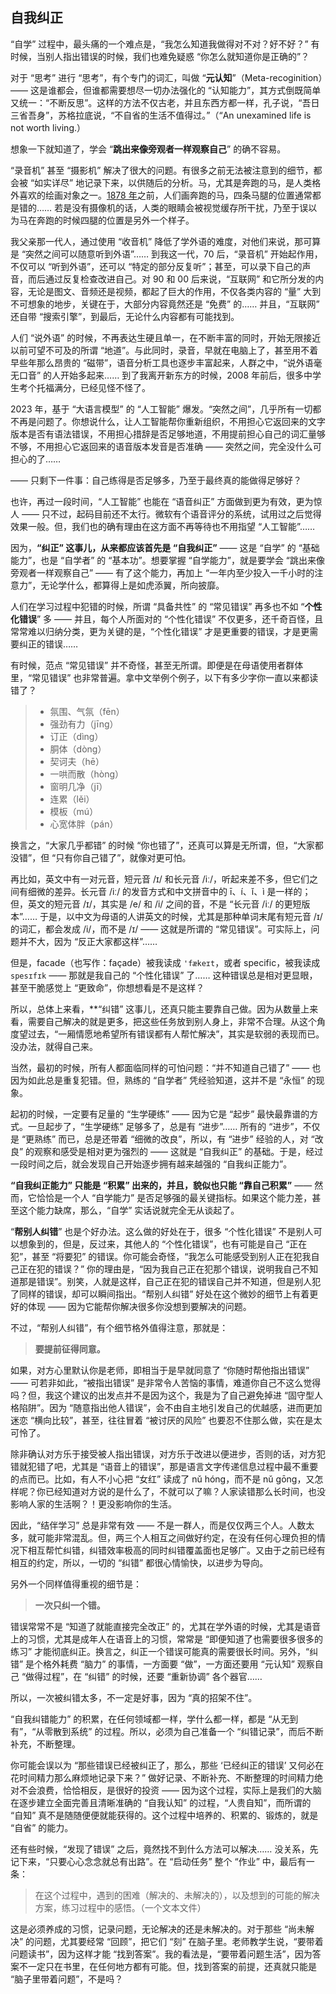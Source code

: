 ## 自我纠正

“自学” 过程中，最头痛的一个难点是，“我怎么知道我做得对不对？好不好？” 有时候，当别人指出错误的时候，我们也难免疑惑 “你怎么就知道你是正确的”？

对于 “思考” 进行 “思考”，有个专门的词汇，叫做 “**元认知**”（Meta-recoginition）—— 这是谁都会，但谁都需要想尽一切办法强化的 “认知能力”，其方式倒既简单又统一：“不断反思”。这样的方法不仅古老，并且东西方都一样，孔子说，“吾日三省吾身”，苏格拉底说，“不自省的生活不值得过。”（“An unexamined life is not worth living.）

想象一下就知道了，学会 “**跳出来像旁观者一样观察自己**” 的确不容易。

“录音机” 甚至 “摄影机” 解决了很大的问题。有很多之前无法被注意到的细节，都会被 “如实详尽” 地记录下来，以供随后的分析。马，尤其是奔跑的马，是人类格外喜欢的绘画对象之一。[1878 年](https://en.wikipedia.org/wiki/The_Horse_in_Motion)之前，人们画奔跑的马，四条马腿的位置通常都是错的…… 若是没有摄像机的话，人类的眼睛会被视觉缓存所干扰，乃至于误以为马在奔跑的时候四腿的位置是另外一个样子。

我父亲那一代人，通过使用 “收音机” 降低了学外语的难度，对他们来说，那可算是 “突然之间可以随意听到外语”…… 到我这一代，70 后，“录音机” 开始起作用，不仅可以 “听到外语”，还可以 “特定的部分反复听”；甚至，可以录下自己的声音，而后通过反复检查改进自己。对 90 和 00 后来说，“互联网” 和它所分发的内容，无论是图文、音频还是视频，都起了巨大的作用，不仅各类内容的 “量” 大到不可想象的地步，关键在于，大部分内容竟然还是 “免费” 的…… 并且，“互联网” 还自带 “搜索引擎”，到最后，无论什么内容都有可能找到。

人们 “说外语” 的时候，不再表达生硬且单一，在不断丰富的同时，开始无限接近以前可望不可及的所谓 “地道”。与此同时，录音，早就在电脑上了，甚至用不着早些年那么昂贵的 “磁带”，语音分析工具也逐步丰富起来，人群之中，“说外语毫无口音” 的人开始多起来…… 到了我离开新东方的时候，2008 年前后，很多中学生考个托福满分，已经见怪不怪了。

2023 年，基于 “大语言模型” 的 “人工智能” 爆发。“突然之间”，几乎所有一切都不再是问题了。你想说什么，让人工智能帮你重新组织，不用担心它返回来的文字版本是否有语法错误，不用担心措辞是否足够地道，不用提前担心自己的词汇量够不够，不用担心它返回来的语音版本发音是否准确 —— 突然之间，完全没什么可担心的了……

—— 只剩下一件事：自己练得是否足够多，乃至于最终真的能做得足够好？

也许，再过一段时间，“人工智能” 也能在 “语音纠正” 方面做到更为有效，更为惊人 —— 只不过，起码目前还不太行。微软有个语音评分的系统，试用过之后觉得效果一般。但，我们也的确有理由在这方面不再等待也不用指望 “人工智能”……

因为，**“纠正” 这事儿，从来都应该首先是 “自我纠正”** —— 这是 “自学” 的 “基础能力”，也是 “自学者” 的 “基本功”。想要掌握 “自学能力”，就是要学会 “跳出来像旁观者一样观察自己” —— 有了这个能力，再加上 “一年内至少投入一千小时的注意力”，无论学什么，都算得上是如虎添翼，所向披靡。

人们在学习过程中犯错的时候，所谓 “具备共性” 的 “常见错误” 再多也不如 “**个性化错误**” 多 —— 并且，每个人所面对的 “个性化错误” 不仅更多，还千奇百怪，且常常难以归纳分类，更为关键的是，“个性化错误” 才是更重要的错误，才是更需要纠正的错误……

有时候，范点 “常见错误” 并不奇怪，甚至无所谓。即便是在母语使用者群体里，“常见错误” 也非常普遍。拿中文举例个例子，以下有多少字你一直以来都读错了？

> * 氛围、气氛（fēn）
> * 强劲有力（jīng）
> * 订正（dìng）
> * 胴体（dòng）
> * 契诃夫（hē）
> * 一哄而散（hòng）
> * 窗明几净（jī）
> * 连累（lěi）
> * 模板（mú）
> * 心宽体胖（pán）

换言之，“大家几乎都错” 的时候 “你也错了”，还真可以算是无所谓，但，“大家都没错”，但 “只有你自己错了”，就像对更可怕。

再比如，英文中有一对元音，短元音 /ɪ/ 和长元音 /iː/，听起来差不多，但它们之间有细微的差异。长元音 /iː/ 的发音方式和中文拼音中的 ī、í、ǐ、ì 是一样的；但，英文的短元音 /ɪ/，其实是 /e/ 和 /i/ 之间的音，不是 “长元音 /iː/ 的更短版本”…… 于是，以中文为母语的人讲英文的时候，尤其是那种单词末尾有短元音 /ɪ/ 的词汇，都会发成 /i/，而不是 /ɪ/ —— 这就是所谓的 “常见错误”。可实际上，问题并不大，因为 “反正大家都这样”……

但是，facade（也写作：façade）被我读成 `'fækeɪt`，或者 specific，被我读成 `spesɪfɪk` —— 那就是我自己的 “个性化错误” 了…… 这种错误总是相对更显眼，甚至干脆感觉上 “更致命”，你想想看是不是这样？

所以，总体上来看，**“纠错” 这事儿，还真只能主要靠自己做。因为从数量上来看，需要自己解决的就是更多，把这些任务放到别人身上，非常不合理。从这个角度望过去，“一厢情愿地希望所有错误都有人帮忙解决”，其实是软弱的表现而已。没办法，就得自己来。

当然，最初的时候，所有人都面临同样的可怕问题：“并不知道自己错了” —— 也因为如此总是重复犯错。但，熟练的 “自学者” 凭经验知道，这并不是 “永恒” 的现象。

起初的时候，一定要有足量的 “生学硬练” —— 因为它是 “起步” 最快最靠谱的方式。一旦起步了，“生学硬练” 足够多了，总是有 “进步”…… 所有的 “进步”，不仅是 “更熟练” 而已，总是还带着 “细微的改良”，所以，有 “进步” 经验的人，对 “改良” 的观察和感受是相对更为强烈的 —— 这就是 “自我纠正” 的基础。于是，经过一段时间之后，就会发现自己开始逐步拥有越来越强的 “自我纠正能力”。

**“自我纠正能力” 只能是 “积累” 出来的，并且，貌似也只能 “靠自己积累”** —— 然而，它恰恰是一个人 “自学能力” 是否足够强的最关键指标。如果这个能力差，甚至这个能力缺席，那么，“自学” 实话说就完全无从谈起了。

“**帮别人纠错**” 也是个好办法。这么做的好处在于，很多 “个性化错误” 不是别人可以想象到的，但是，反过来，其他人的 “个性化错误”，也有可能是自己 “正在犯”，甚至 “将要犯” 的错误。你可能会奇怪，“我怎么可能感受到别人正在犯我自己正在犯的错误？” 你的理由是，“因为我自己正在犯那个错误，说明我自己不知道那是错误”。别笑，人就是这样，自己正在犯的错误自己并不知道，但是别人犯了同样的错误，却可以瞬间指出。“帮别人纠错” 好处在这个微妙的细节上有着更好的体现 —— 因为它能帮你解决很多你没想到要解决的问题。

不过，“帮别人纠错”，有个细节格外值得注意，那就是：

> **要提前征得同意。**

如果，对方心里默认你是老师，即相当于是早就同意了 “你随时帮他指出错误” —— 可若非如此，“被指出错误” 是非常令人苦恼的事情，难道你自己不这么觉得吗？但，我这个建议的出发点并不是因为这个，我是为了自己避免掉进 “固守型人格陷阱”。因为 “随意指出他人错误”，会不由自主地引发自己的优越感，进而更加迷恋 “横向比较”，甚至，往往冒着 “被讨厌的风险” 也要忍不住那么做，实在是太可怜了。

除非确认对方乐于接受被人指出错误，对方乐于改进以便进步，否则的话，对方犯错就犯错了吧，尤其是 “语音上的错误”，那是语言文字传递信息过程中最不重要的点而已。比如，有人不小心把 “女红” 读成了 nǔ hóng，而不是 nǔ gōng，又怎样呢？你已经知道对方说的是什么了，不就可以了嘛？人家读错那么长时间，也没影响人家的生活啊？！更没影响你的生活。

因此，“结伴学习” 总是非常有效 —— 不是一群人，而是仅仅两三个人。人数太多，就可能非常混乱。但，两三个人相互之间做好约定，在没有任何心理负担的情况下相互帮忙纠错，纠错效率极高的同时纠错覆盖面也足够广。又由于之前已经有相互的约定，所以，一切的 “纠错” 都很心情愉快，以进步为导向。

另外一个同样值得重视的细节是：

> **一次只纠一个错。**

错误常常不是 “知道了就能直接完全改正” 的，尤其在学外语的时候，尤其是语音上的习惯，尤其是成年人在语音上的习惯，常常是 “即便知道了也需要很多很多的练习” 才能彻底纠正。换言之，纠正一个错误可能真的需要很长时间。另外，“纠错” 是个格外耗费 “脑力” 的事情，一方面要 “做”，一方面还要用 “元认知” 观察自己 “做得过程”，在 “纠错” 的时候，还要 “重新协调” 各个器官…… 

所以，一次被纠错太多，不一定是好事，因为 “真的招架不住”。

“自我纠错能力” 的积累，在任何领域都一样，学什么都一样，都是 “从无到有”，“从零散到系统” 的过程。所以，必须为自己准备一个 “纠错记录”，而后不断补充，不断整理。

你可能会误以为 “那些错误已经被纠正了，那么，那些 ‘已经纠正的错误’ 又何必在花时间精力那么麻烦地记录下来？” 做好记录、不断补充、不断整理的时间精力绝对不会浪费，恰恰相反，是很好的投资 —— 因为这个过程，实际上是我们的大脑在逐步建立全面完善且清晰准确的 “自我认知” 的过程，“人贵自知”，而所谓的 “自知” 真不是随随便便就能获得的。这个过程中培养的、积累的、锻炼的，就是 “自省” 的能力。

还有些时候，“发现了错误” 之后，竟然找不到什么方法可以解决…… 没关系，先记下来，“只要心心念念就总有出路”。在 “启动任务” 整个 “作业” 中，最后有一条：

> 在这个过程中，遇到的困难（解决的、未解决的），以及想到的可能的解决方案，练习过程中的感悟。（一个文本文件）

这是必须养成的习惯，记录问题，无论解决的还是未解决的。对于那些 “尚未解决” 的问题，尤其要经常 “回顾”，把它们 “刻” 在脑子里。老师教学生说，“要带着问题读书”，因为这样才能 “找到答案”。我的看法是，“要带着问题生活”，因为答案不一定只在书里，在任何地方都有可能。但，找到答案的前提，还真就只能是 “脑子里带着问题”，不是吗？

